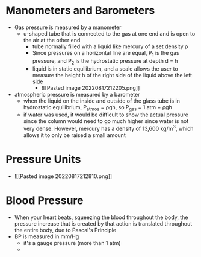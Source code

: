 # Manometers and Barometers
- Gas pressure is measured by a manometer
	- u-shaped tube that is connected to the gas at one end and is open to the air at the other end
		- tube normally filled with a liquid like mercury of a set density ρ
		- Since pressures on a horizontal line are equal, P<sub>1</sub> is the gas pressure, and P<sub>2</sub> is the hydrostatic pressure at depth d = h
		- liquid is in static equilibrium, and a scale allows the user to measure the height h of the right side of the liquid above the left side
			- ![[Pasted image 20220817212205.png]]
- atmospheric pressure is measured by a barometer
	- when the liquid on the inside and outside of the glass tube is in hydrostatic equilibrium,       P<sub>atmos</sub> = ρgh, so P<sub>gas</sub> = 1 atm + ρgh
	- if water was used, it would be difficult to show the actual pressure since the column would need to go much higher since water is not very dense. However, mercury has a density of 13,600 kg/m<sup>3</sup>, which allows it to only be raised a small amount

# Pressure Units
- ![[Pasted image 20220817212810.png]]

# Blood Pressure
- When your heart beats, squeezing the blood throughout the body, the pressure increase that is created by that action is translated throughout the entire body, due to Pascal's Principle
- BP is measured in mm/Hg
	- it's a gauge pressure (more than 1 atm)
	- 